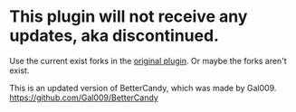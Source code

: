 # This plugin will not receive any updates, aka discontinued. 
Use the current exist forks in the [original plugin](https://github.com/Gal009/BetterCandy). Or maybe the forks aren't exist.

This is an updated version of BetterCandy, which was made by Gal009.
https://github.com/Gal009/BetterCandy
